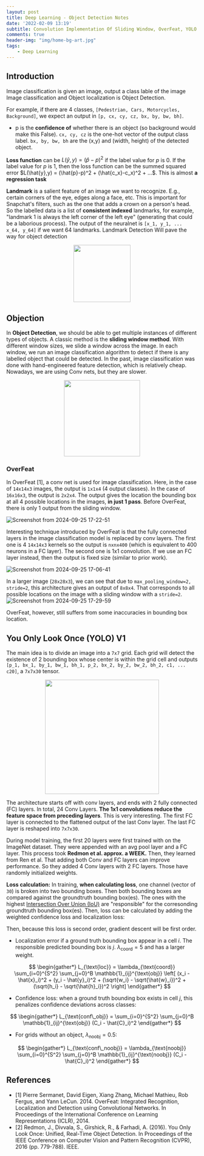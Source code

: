 ```yaml
---
layout: post
title: Deep Learning - Object Detection Notes
date: '2022-02-09 13:19'
subtitle: Convolution Implementation Of Sliding Window, OverFeat, YOLO V1
comments: true
header-img: "img/home-bg-art.jpg"
tags:
    - Deep Learning
---
```


## Introduction

Image classification is given an image, output a class lable of the image
Image classification and Object localization is Object Detection.

For example, if there are 4 classes, `[Pedestrian, Cars, Motorcycles, Background]`, we expect an output in `[p, cx, cy, cz, bx, by, bw, bh]`. 

- p is the **confidence of** whether there is an object (so background would make this False). `cx, cy, cz` is the one-hot vector of the output class label. `bx, by, bw, bh` are the (x,y) and (width, height) of the detected object.

**Loss function** can be $L(\hat{y},y) = (\hat{p}-p)^2$ if the label value for $p$ is 0. If the label value for $p$ is 1, then the loss function can be the summed squared error $L(\hat{y},y) = (\hat{p}-p)^2 + (\hat{c_x}-c_x)^2 + ...$. This is almost **a regression task**

**Landmark** is a salient feature of an image we want to recognize. E.g., certain corners of the eye, edges along a face, etc. This is important for Snapchat's filters, such as the one that adds a crown on a person's head. So the labelled data is a list of **consistent indexed** landmarks, for example, "landmark 1 is always the left corner of the left eye" (generating that could be a laborious process). The output of the neuralnet is `[x_1, y_1, ... x_64, y_64]` if we want 64 landmarks. Landmark Detection Will pave the way for object detection

<div style="text-align: center;">
<p align="center">
    <figure>
        <img src="https://github.com/user-attachments/assets/1bef1087-5ffb-40a4-a87e-b749913a526b" height="150" alt=""/>
    </figure>
</p>
</div>

## Objection

In **Object Detection**, we should be able to get multiple instances of different types of objects. A classic method is the **sliding window method**. With different window sizes, we slide a window across the image. In each window, we run an image classification algorithm to detect if there is any labelled object that could be detected. In the past, image classification was done with hand-engineered feature detection, which is relatively cheap. Nowadays, we are using Conv nets, but they are slower.

<div style="text-align: center;">
<p align="center">
    <figure>
        <img src="https://github.com/user-attachments/assets/67adfade-3f8c-491c-8953-ba66cca7e1fe" height="200" alt=""/>
    </figure>
</p>
</div>

### OverFeat

In OverFeat [1], a conv net is used for image classification. Here, in the case of `14x14x3` images, the output is `1x1x4` (4 output classes). In the case of `16x16x3`, the output is `2x2x4`. The output gives the location the bounding box at all 4 possible locations in the images, **in just 1 pass**. Before OverFeat, there is only 1 output from the sliding window.

![Screenshot from 2024-09-25 17-22-51](https://github.com/user-attachments/assets/1d4ca366-5ea4-46fd-8b45-32b940c66599)

Interesting technique introduced by OverFeat is that the fully connected layers in the image classification model is replaced by conv layers. The first one is 4 `14x14x3` kernels so the output is `nxnx400` (which is equivalent to 400 neurons in a FC layer). The second one is 1x1 convolution. If we use an FC layer instead, then the output is fixed size (similar to prior work). 

![Screenshot from 2024-09-25 17-06-41](https://github.com/user-attachments/assets/69abd2f1-749c-4134-a6c3-fa4acdb44efb)

In a larger image (`28x28x3`), we can see that due to `max_pooling_window=2, stride=2`, this architecture gives an output of `8x8x4`. That corresponds to all possible locations on the image with a sliding window with a `stride=2`.
![Screenshot from 2024-09-25 17-29-59](https://github.com/user-attachments/assets/8ab14392-f1ec-47df-acc3-4e270d088e77)

OverFeat, however, still suffers from some inaccuracies in bounding box location.

## You Only Look Once (YOLO) V1

The main idea is to divide an image into a `7x7` grid. Each grid will detect the existence of 2 bounding box whose center is within the grid cell and outputs `[p_1, bx_1, by_1, bw_1, bh_1, p_2, bx_2, by_2, bw_2, bh_2, c1, ... c20]`, a `7x7x30` tensor.

<div style="text-align: center;">
<p align="center">
    <figure>
        <img src="https://github.com/user-attachments/assets/482fc3dd-310c-4e0c-8ded-97f11c735f1f" height="300" alt=""/>
    </figure>
</p>
</div>

The architecture starts off with conv layers, and ends with 2 fully connected (FC) layers. In total, 24 Conv Layers. **The 1x1 convolutions reduce the feature space from preceding layers**. This is very interesting. The first FC layer is connected to the flattened output of the last Conv layer. The last FC layer is reshaped into `7x7x30`.

During model training, the first 20 layers were first trained with on the ImageNet dataset. They were appended with an avg pool layer and a FC layer. This process took **Redmon et al. approx. a WEEK.** Then, they learned from Ren et al. That adding both Conv and FC layers can improve performance. So they added 4 Conv layers with 2 FC layers. Those have randomly initialized weights.

**Loss calculation:** In training, **when calculating loss**, one channel (vector of `30`) is broken into two bounding boxes. Then both bounding boxes are compared against the groundtruth bounding box(es). The ones with the highest [Intersection Over Union (IoU)](../2021/2021-01-05-computer-vision-non-maximum-suppression.markdown) are "responsible" for the corresonding groundtruth bounding box(es). Then, loss can be calculated by adding the weighted confidence loss and localization loss:

Then, because this loss is second order, gradient descent will be first order.

- Localization error if a ground truth bounding box appear in a cell $i$. The responsible predicted bounding box is $j$.  $\lambda_{\text{coord}}=5$ and has a larger weight.

$$
\begin{gather*}
L_{\text{loc}} = \lambda_{\text{coord}} \sum_{i=0}^{S^2} \sum_{j=0}^B \mathbb{1}_{ij}^{\text{obj}} \left[ (x_i - \hat{x}_i)^2 + (y_i - \hat{y}_i)^2 + (\sqrt{w_i} - \sqrt{\hat{w}_i})^2 + (\sqrt{h_i} - \sqrt{\hat{h}_i})^2 \right]
\end{gather*}
$$

- Confidence loss: when a ground truth bounding box exists in cell $j$, this penalizes confidence deviations across classes:

$$
\begin{gather*}
L_{\text{conf\_obj}} = \sum_{i=0}^{S^2} \sum_{j=0}^B \mathbb{1}_{ij}^{\text{obj}} (C_i - \hat{C}_i)^2
\end{gather*}
$$

- For grids without an object, $\lambda_{\text{noobj}}=0.5$:

$$
\begin{gather*}
L_{\text{conf\_noobj}} = \lambda_{\text{noobj}} \sum_{i=0}^{S^2} \sum_{j=0}^B \mathbb{1}_{ij}^{\text{noobj}} (C_i - \hat{C}_i)^2
\end{gather*}
$$

## References

- [1] Pierre Sermanet, David Eigen, Xiang Zhang, Michael Mathieu, Rob Fergus, and Yann LeCun. 2014. OverFeat: Integrated Recognition, Localization and Detection using Convolutional Networks. In Proceedings of the International Conference on Learning Representations (ICLR), 2014.
- [2] Redmon, J., Divvala, S., Girshick, R., & Farhadi, A. (2016). You Only Look Once: Unified, Real-Time Object Detection. In Proceedings of the IEEE Conference on Computer Vision and Pattern Recognition (CVPR), 2016 (pp. 779-788). IEEE.
